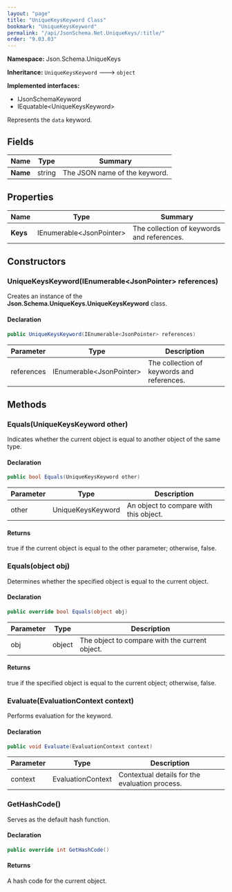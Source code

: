 ```yaml
---
layout: "page"
title: "UniqueKeysKeyword Class"
bookmark: "UniqueKeysKeyword"
permalink: "/api/JsonSchema.Net.UniqueKeys/:title/"
order: "9.03.03"
---
```

**Namespace:** Json.Schema.UniqueKeys

**Inheritance:**
`UniqueKeysKeyword`
 🡒 
`object`

**Implemented interfaces:**

- IJsonSchemaKeyword
- IEquatable\<UniqueKeysKeyword\>

Represents the `data` keyword.

## Fields

| Name | Type | Summary |
|---|---|---|
| **Name** | string | The JSON name of the keyword. |

## Properties

| Name | Type | Summary |
|---|---|---|
| **Keys** | IEnumerable\<JsonPointer\> | The collection of keywords and references. |

## Constructors

### UniqueKeysKeyword(IEnumerable\<JsonPointer\> references)

Creates an instance of the **Json.Schema.UniqueKeys.UniqueKeysKeyword** class.

#### Declaration

```c#
public UniqueKeysKeyword(IEnumerable<JsonPointer> references)
```

| Parameter | Type | Description |
|---|---|---|
| references | IEnumerable\<JsonPointer\> | The collection of keywords and references. |


## Methods

### Equals(UniqueKeysKeyword other)

Indicates whether the current object is equal to another object of the same type.

#### Declaration

```c#
public bool Equals(UniqueKeysKeyword other)
```

| Parameter | Type | Description |
|---|---|---|
| other | UniqueKeysKeyword | An object to compare with this object. |


#### Returns

true if the current object is equal to the <paramref name="other">other</paramref> parameter; otherwise, false.

### Equals(object obj)

Determines whether the specified object is equal to the current object.

#### Declaration

```c#
public override bool Equals(object obj)
```

| Parameter | Type | Description |
|---|---|---|
| obj | object | The object to compare with the current object. |


#### Returns

true if the specified object  is equal to the current object; otherwise, false.

### Evaluate(EvaluationContext context)

Performs evaluation for the keyword.

#### Declaration

```c#
public void Evaluate(EvaluationContext context)
```

| Parameter | Type | Description |
|---|---|---|
| context | EvaluationContext | Contextual details for the evaluation process. |


### GetHashCode()

Serves as the default hash function.

#### Declaration

```c#
public override int GetHashCode()
```


#### Returns

A hash code for the current object.

